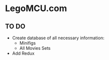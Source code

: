 <h1>LegoMCU.com</h1>


<h2>TO DO</h2>
<ul>
<li>Create database of all necessary information:
<ul>
<li>
Minifigs
</li>
<li>
All Movies Sets
</li>
</ul>
</li>
<li>
Add Redux
</li>
</ul>
